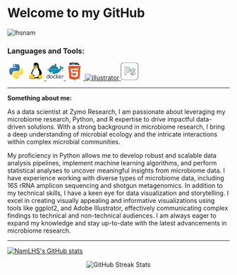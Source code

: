 # Welcome to my GitHub
<p align="left"> <img src="https://komarev.com/ghpvc/?username=lhsnam&label=Profile%20views&color=0e75b6&style=flat" alt="lhsnam" /> </p>
<h3 align="left">Languages and Tools:</h3>
<p align="left"> <a href="https://www.python.org" target="_blank" rel="noreferrer"> <img src="https://raw.githubusercontent.com/devicons/devicon/master/icons/python/python-original.svg" alt="python" width="40" height="40"/></a> <a href="https://www.linux.org/" target="_blank" rel="noreferrer"> <img src="https://raw.githubusercontent.com/devicons/devicon/master/icons/linux/linux-original.svg" alt="linux" width="40" height="40"/> </a> <a href="https://www.docker.com/" target="_blank" rel="noreferrer"> <img src="https://raw.githubusercontent.com/devicons/devicon/master/icons/docker/docker-original-wordmark.svg" alt="docker" width="40" height="40"/> </a> <a href="https://www.w3.org/html/" target="_blank" rel="noreferrer"> <img src="https://raw.githubusercontent.com/devicons/devicon/master/icons/html5/html5-original-wordmark.svg" alt="html5" width="40" height="40"/> </a> <a href="https://www.adobe.com/in/products/illustrator.html" target="_blank" rel="noreferrer"> <img src="https://www.vectorlogo.zone/logos/adobe_illustrator/adobe_illustrator-icon.svg" alt="illustrator" width="40" height="40"/> </a> <a href="https://www.photoshop.com/en" target="_blank" rel="noreferrer"> <img src="https://raw.githubusercontent.com/devicons/devicon/master/icons/photoshop/photoshop-line.svg" alt="photoshop" width="40" height="40"/> </a>  </p>

---
**Something about me:** <br>

As a data scientist at Zymo Research, I am passionate about leveraging my microbiome research, Python, and R expertise to drive impactful data-driven solutions. With a strong background in microbiome research, I bring a deep understanding of microbial ecology and the intricate interactions within complex microbial communities.

My proficiency in Python allows me to develop robust and scalable data analysis pipelines, implement machine learning algorithms, and perform statistical analyses to uncover meaningful insights from microbiome data. I have experience working with diverse types of microbiome data, including 16S rRNA amplicon sequencing and shotgun metagenomics. In addition to my technical skills, I have a keen eye for data visualization and storytelling. I excel in creating visually appealing and informative visualizations using tools like ggplot2, and Adobe Illustrator, effectively communicating complex findings to technical and non-technical audiences. I am always eager to expand my knowledge and stay up-to-date with the latest advancements in microbiome research.

---
[![NamLHS's GitHub stats](https://github-readme-stats.vercel.app/api?username=lhsnam)](https://github.com/anuraghazra/github-readme-stats)
<p align="center">
  <img src="http://github-readme-streak-stats.herokuapp.com?user=lhsnam&theme=sunset-gradient&mode=weekly" alt="GitHub Streak Stats" width="90%" height="auto">
</p>

